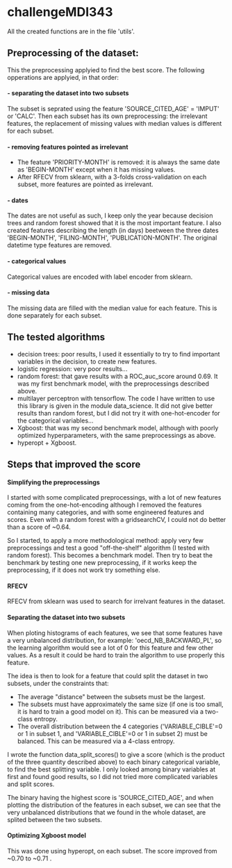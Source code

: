 # challengeMDI343

All the created functions are in the file 'utils'.

## Preprocessing of the dataset:

This the preprocessing applyied to find the best score. The following opperations are applyied, in that order:

#### - separating the dataset into two subsets

The subset is seprated using the feature 'SOURCE_CITED_AGE' = 'IMPUT' or 'CALC'.
Then each subset has its own preprocessing: the irrelevant features, the replacement of missing values with median values is different for each subset.


#### - removing features pointed as irrelevant
- The feature 'PRIORITY-MONTH' is removed: it is always the same date as 'BEGIN-MONTH' except when it has missing values.
- After RFECV from sklearn, with a 3-folds cross-validation on each subset, more features are pointed as irrelevant.

#### - dates
The dates are not useful as such, I keep only the year because decision trees and random forest showed that it is the most important feature.
I also created features describing the length (in days) beetween the three dates 'BEGIN-MONTH', 'FILING-MONTH', 'PUBLICATION-MONTH'.
The original datetime type features are removed.

#### - categorical values
Categorical values are encoded with label encoder from sklearn.

#### - missing data
The missing data are filled with the median value for each feature. This is done separately for each subset.


## The tested algorithms

- decision trees: poor results, I used it essentially to try to find important variables in the decision, to create new features.
- logistic regression: very poor results...
- random forest: that gave results with a ROC_auc_score around 0.69. It was my first benchmark model, with the preprocessings described above.
- multilayer perceptron with tensorflow. The code I have written to use this library is given in the module data_science. It did not give better results than random forest, 
but I did not try it with one-hot-encoder for the categorical variables...
- Xgboost: that was my second benchmark model, although with poorly optimized hyperparameters, with the same preprocessings as above.
- hyperopt + Xgboost.


## Steps that improved the score

#### Simplifying the preprocessings

I started with some complicated preprocessings, with a lot of new features coming from the one-hot-encoding although I removed the features
containing many categories, and with some engineered features and scores. Even with a random forest with a gridsearchCV, I could not do better than
a score of ~0.64.

So I started, to apply a more methodological method: apply very few preprocessings and test a good "off-the-shelf" algorithm (I tested with random forest).
This becomes a benchmark model. Then try to beat the benchmark by testing one new preprocessing, if it works keep the preprocessing, if it does not
work try something else.
 

#### RFECV

RFECV from sklearn was used to search for irrelvant features in the dataset.

#### Separating the dataset into two subsets

When ploting histograms of each features, we see that some features have a very unbalanced distribution, for example: 'oecd_NB_BACKWARD_PL', 
so the learning algorithm would see a lot of 0 for this feature and few other values. As a result it could be hard to train the algorithm to
use properly this feature. 

The idea is then to look for a feature that could split the dataset in two subsets, under the constraints that:
- The average "distance" between the subsets must be the largest.
- The subsets must have approximately the same size (if one is too small, it is hard to train a good model on it). This can be measured via a two-class
entropy. 
- The overall distribution between the 4 categories ('VARIABLE_CIBLE'=0 or 1 in subset 1, and  'VARIABLE_CIBLE'=0 or 1 in subset 2) must be balanced.
This can be measured via a 4-class entropy.

I wrote the function data_split_scores() to give a score (which is the product of the three quantity described above) to each binary categorical variable,
to find the best splitting variable. I only looked among binary variables at first and found good results, so I did not tried more complicated variables and split
scores.

The binary having the highest score is 'SOURCE_CITED_AGE', and when plotting the distribution of the features in each subset, we can see that the very unbalanced 
distributions that we found in the whole dataset, are splited between the two subsets.

#### Optimizing Xgboost model

This was done using hyperopt, on each subset. The score improved from ~0.70 to ~0.71 .


